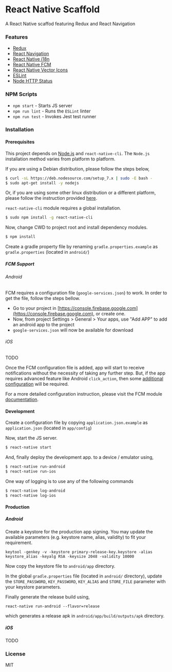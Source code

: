 # React Native Scaffold

A React Native scaffod featuring Redux and React Navigation

### Features

- [Redux](https://github.com/reactjs/redux)
- [React Navigation](https://github.com/react-community/react-navigation)
- [React Native i18n](https://github.com/AlexanderZaytsev/react-native-i18n)
- [React Native FCM](https://github.com/evollu/react-native-fcm)
- [React Native Vector Icons](https://github.com/oblador/react-native-vector-icons)
- [ESLint](https://github.com/eslint/eslint)
- [Node HTTP Status](https://github.com/adaltas/node-http-status)

### NPM Scripts

- `npm start` - Starts JS server
- `npm run lint` - Runs the `ESLint` linter
- `npm run test` - Invokes Jest test runner

### Installation

#### Prerequisites
This project depends on [Node.js](https://nodejs.org) and `react-native-cli`. The `Node.js` installation method varies from platform to platform.

If you are using a Debian distribution, please follow the steps below,

```sh
$ curl -sL https://deb.nodesource.com/setup_7.x | sudo -E bash -
$ sudo apt-get install -y nodejs
```

Or, if you are using some other linux distribution or a different platform, please follow the instruction provided [here](https://nodejs.org/en/download/package-manager/).

`react-native-cli` module requires a global installation.

```sh
$ sudo npm install -g react-native-cli
```

Now, change CWD to project root and install dependency modules.
```sh
$ npm install
```

Create a gradle property file by renaming `gradle.properties.example` as `gradle.properties` (located in `android/`)

##### FCM Support

###### Android

FCM requires a configuration file (`google-services.json`) to work. In order to
get the file, follow the steps bellow.

- Go to your project in [https://console.firebase.google.com](https://console.firebase.google.com), or create one.
- Now, from project Settings > General > Your apps, use "Add APP" to add an
android app to the project
- `google-services.json` will now be available for download

###### iOS

TODO

Once the FCM configuration file is added, app will start to receive notifications
without the necessity of taking any further step. But, if the app requires
advanced feature like Android `click_action`, then some [additional
configuration](https://github.com/evollu/react-native-fcm#config-for-notification-and-click_action-in-android) will be required.

For a more detailed configuration instruction, please visit the FCM module
[documentation](https://github.com/evollu/react-native-fcm#configure-firebase-console).

#### Development
Create a configuration file by copying `application.json.example` as `application.json` (located in `app/config`)

Now, start the JS server.

```sh
$ react-native start
```

And, finally deploy the development app. to a device / emulator using,

```sh
$ react-native run-android
$ react-native run-ios
```

One way of logging is to use any of the following commands

```sh
$ react-native log-android
$ react-native log-ios
```

#### Production

##### Android

Create a keystore for the production app signing. You may update the available parameters (e.g. keystore name, alias, validity) to fit your requirement.

```
keytool -genkey -v -keystore primary-release-key.keystore -alias keystore_alias -keyalg RSA -keysize 2048 -validity 10000
```

Now copy the keystore file to `android/app` directory.

In the global `gradle.properties` file (located in `android/` directory), update the `STORE_PASSWORD`, `KEY_PASSWORD`, `KEY_ALIAS` and `STORE_FILE` parameter with your keystore parameters.

Finally generate the release build using,

```
react-native run-android --flavor=release
```

which generates a release apk in `android/app/build/outputs/apk` directory.

##### iOS

TODO

### License

MIT
